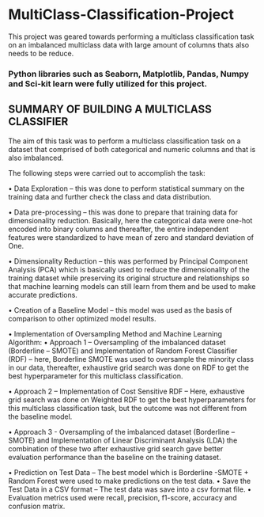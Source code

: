 # MultiClass-Classification-Project

This project was geared towards performing a multiclass classification task on an imbalanced  multiclass data with large amount of columns thats also needs to be reduce.

### Python libraries such as Seaborn, Matplotlib, Pandas, Numpy and Sci-kit learn were fully utilized for this project.

## SUMMARY OF BUILDING A MULTICLASS CLASSIFIER
The aim of this task was to perform a multiclass classification task on a dataset that comprised of both categorical and numeric columns and that is also imbalanced.

The following steps were carried out to accomplish the task:

•	Data Exploration – this was done to perform statistical summary on the training data and further check the class and data distribution. 

•	Data pre-processing – this was done to prepare that training data for dimensionality reduction. Basically, here the categorical data were one-hot encoded into binary columns and thereafter, the entire independent features were standardized to have mean of zero and standard deviation of One.

•	Dimensionality Reduction – this was performed by Principal Component Analysis (PCA) which is basically used to reduce the dimensionality of the training dataset while preserving its original structure and relationships so that machine learning models can still learn from them and be used to make accurate predictions.

•	Creation of a Baseline Model – this model was used as the basis of comparison to other optimized model results.

•	Implementation of Oversampling Method and Machine Learning Algorithm:
•	Approach 1 – Oversampling of the imbalanced dataset (Borderline – SMOTE) and Implementation of Random Forest Classifier (RDF) – here, Borderline SMOTE was used to oversample the minority class in our data, thereafter, exhaustive grid search was done on RDF to get the best hyperparameter for this multiclass classification.

•	Approach 2 – Implementation of Cost Sensitive RDF – Here, exhaustive grid search was done on Weighted RDF to get the best hyperparameters for this multiclass classification task, but the outcome was not different from the baseline model.

•	Approach 3 - Oversampling of the imbalanced dataset (Borderline – SMOTE) and Implementation of Linear Discriminant Analysis (LDA) the combination of these two after exhaustive grid search gave better evaluation performance than the baseline on the training dataset.

•	Prediction on Test Data – The best model which is Borderline -SMOTE + Random Forest were used to make predictions on the test data.
•	Save the Test Data in a CSV format – The test data was save into a csv format file.
•	Evaluation metrics used were recall, precision, f1-score, accuracy and confusion matrix.
